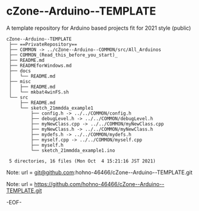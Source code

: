 # cZone--Arduino--TEMPLATE

A template repository for Arduino based projects fit for 2021 style (public)


    cZone--Arduino--TEMPLATE
     ├── ==PrivateRepository==
     ├── COMMON -> ../cZone--Arduino--COMMON/src/All_Arduinos
     ├── COMMON_(Read_this_before_you_start)_
     ├── README.md
     ├── READMEforWindows.md
     ├── docs
     │   └── README.md
     ├── misc
     │   ├── README.md
     │   └── mkbat4winFS.sh
     └── src
         ├── README.md
         └── sketch_21mmdda_example1
             ├── config.h -> ../../COMMON/config.h
             ├── debugLevel.h -> ../../COMMON/debugLevel.h
             ├── myNewClass.cpp -> ../../COMMON/myNewClass.cpp
             ├── myNewClass.h -> ../../COMMON/myNewClass.h
             ├── mydefs.h -> ../../COMMON/mydefs.h
             ├── myself.cpp -> ../../COMMON/myself.cpp
             ├── myself.h
             └── sketch_21mmdda_example1.ino
     
     5 directories, 16 files (Mon Oct  4 15:21:16 JST 2021)

Note: url = git@github.com:hohno-46466/cZone--Arduino--TEMPLATE.git

Note: url = https://github.com/hohno-46466/cZone--Arduino--TEMPLATE.git

-EOF-

